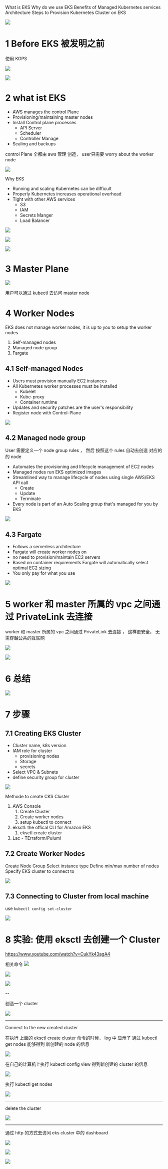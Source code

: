 
What is EKS
Why do we use EKS
Benefits of Managed Kubernetes services
Architecture
Steps to Provision Kubernetes Cluster on EKS

![](image/Pasted%20image%2020240711162017.png)

# 1 Before EKS 被发明之前 

使用 KOPS

![](image/Pasted%20image%2020240711144124.png)

![](image/Pasted%20image%2020240711144145.png)



# 2 what ist EKS 

- AWS manages the control Plane
- Provisioning/maintaining master nodes
- Install Control plane processes
    - API Server
    - Scheduler
    - Controller Manage
- Scaling and backups

control Plane 全都由 aws 管理 创造， user只需要 worry about the worker node 

![](image/Pasted%20image%2020240711110456.png)




Why EKS
- Running and scaling Kubernetes can be difficult
- Properly Kubernetes increases operational overhead
- Tight with other AWS services
    - S3
    - IAM
    - Secrets Manger
    - Load Balancer


![](image/Pasted%20image%2020240711111237.png)


![](image/Pasted%20image%2020240711150038.png)



![](image/Pasted%20image%2020240711180022.png)



# 3 Master Plane 


![](image/Pasted%20image%2020240711150253.png)

用户可以通过 kubectl 去访问 master node 


# 4 Worker Nodes 


EKS does not manage worker nodes, it is up to you to setup the worker nodes
1. Self-managed nodes
2. Managed node group
3. Fargate

## 4.1 Self-managed Nodes

- Users must provision manually EC2 instances
- All Kubernetes worker processes must be installed
    - Kubelet
    - Kube-proxy
    - Container runtime
- Updates and security patches are the user's responsibility
- Register node with Control-Plane

![](image/Pasted%20image%2020240711111438.png)

## 4.2 Managed node group
User 需要定义一个 node group rules ， 然后 按照这个 rules 自动去创造 对应的 的 node 

- Automates the provisioning and lifecycle management of EC2 nodes
- Managed nodes run EKS optimized images
- Streamlined way to manage lifecycle of nodes using single AWS/EKS API call
    - Create
    - Update
    - Terminate
- Every node is part of an Auto Scaling group that's managed for you by EKS

![](image/Pasted%20image%2020240711111612.png)


## 4.3 Fargate

- Follows a serverless architecture 
- Fargate will create worker nodes on
- no need to provision/maintain EC2 servers
- Based on container requirements Fargate will automatically select optimal EC2 sizing
- You only pay for what you use

![](image/Pasted%20image%2020240711111852.png)


# 5 worker 和 master 所属的 vpc 之间通过 PrivateLink 去连接


worker 和 master 所属的 vpc 之间通过 PrivateLink 去连接 ， 这样更安全， 无需穿越公共的互联网 

![](image/Pasted%20image%2020240711150411.png)

![](image/Pasted%20image%2020240711150603.png)


# 6 总结

![](image/Pasted%20image%2020240711151027.png)


# 7 步骤 

## 7.1 Creating EKS Cluster 

- Cluster name, k8s version
- IAM role for cluster
    - provisioning nodes
    - Storage
    - secrets
- Select VPC & Subnets
- define security group for cluster

![](image/Pasted%20image%2020240711112448.png)

Methode to create CKS Cluster 

1. AWS Console 
    1. Create Cluster
    2. Create worker nodes
    3. setup kubectl to connect
2. eksctl: the offical CLI for Amazon EKS 
    1. eksctl create cluster 
3. Lac - TErraform/Pulumi 


## 7.2 Create Worker Nodes 


Create Node Group
Select instance type
Define min/max number of nodes
Specify EKS cluster to connect to

![](image/Pasted%20image%2020240711112756.png)


## 7.3 Connecting to Cluster from local machine 

use 
`kubectl config set-cluster`

![](image/Pasted%20image%2020240711112911.png)





# 8 实验: 使用 eksctl 去创建一个 Cluster 

https://www.youtube.com/watch?v=CukYk43agA4

相关命令 
![](image/Pasted%20image%2020240711114205.png)

![](image/Pasted%20image%2020240711114221.png)

![](image/Pasted%20image%2020240711114253.png)


--

创造一个 cluster 

![](image/Pasted%20image%2020240711114442.png)


--- 

Connect to the new created cluster 

在执行 上面的 eksctl create cluster 命令的时候， log 中 显示了 通过 kubectl get nodes 能够得到 新创建的 node 的信息 

![](image/Pasted%20image%2020240711130646.png)

在自己的计算机上执行 kubectl config view 得到新创建的 cluster 的信息 

![](image/Pasted%20image%2020240711130916.png)

执行 kubectl get nodes 

![](image/Pasted%20image%2020240711131021.png)

----
delete the cluster 

![](image/Pasted%20image%2020240711131054.png)


---
通过 http 的方式去访问 eks cluster 中的 dashboard 

![](image/Pasted%20image%2020240711160358.png)

![](image/Pasted%20image%2020240711160415.png)

![](image/Pasted%20image%2020240711160427.png)
